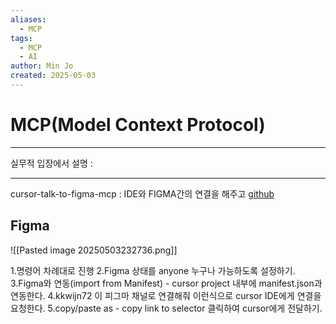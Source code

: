 ```yaml
---
aliases:
  - MCP
tags:
  - MCP
  - AI
author: Min Jo
created: 2025-05-03
---
```

# MCP(Model Context Protocol)
----
실무적 입장에서 설명 : 



---


cursor-talk-to-figma-mcp : IDE와 FIGMA간의 연결을 해주고 
[github](https://github.com/sonnylazuardi/cursor-talk-to-figma-mcp)
## Figma 

![[Pasted image 20250503232736.png]]


1.명령어 차례대로 진행
2.Figma 상태를 anyone 누구나 가능하도록 설정하기.
3.Figma와 연동(import from Manifest) - cursor project 내부에 manifest.json과 연동한다.
4.kkwijn72 이 피그마 채널로 연결해줘 이런식으로 cursor IDE에게 연결을 요청한다.
5.copy/paste as - copy link to selector 클릭하여 cursor에게 전달하기.